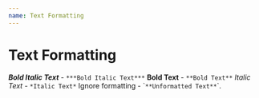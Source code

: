 ```yaml
---
name: Text Formatting
---
```


# Text Formatting

***Bold Italic Text*** - `***Bold Italic Text***`
**Bold Text** - `**Bold Text**`
*Italic Text* - `*Italic Text*`
Ignore formatting - \``**Unformatted Text**`\`.
